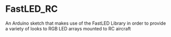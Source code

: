 # FastLED_RC
An Arduino sketch that makes use of the FastLED Library in order to provide a variety of looks to RGB LED arrays mounted to RC aircraft
